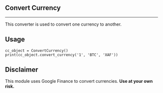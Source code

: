 Convert Currency
----------------
----------------

This converter is used to convert one currency to another.

Usage
-----

    cc_object = ConvertCurrency()
    print(cc_object.convert_currency('1', 'BTC', 'XAF'))


Disclaimer
----------

This module uses Google Finance to convert currencies. **Use at your own risk.**

